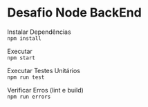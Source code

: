 # Desafio Node BackEnd

Instalar Dependências<br>
`npm install`

Executar<br>
`npm start`

Executar Testes Unitários<br>
`npm run test`

Verificar Erros (lint e build)<br>
`npm run errors`
